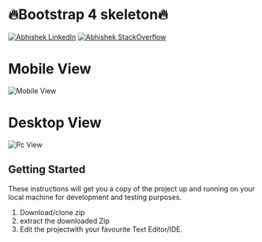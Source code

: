 # 🔥Bootstrap 4 skeleton🔥  

[![Abhishek LinkedIn](https://img.shields.io/badge/Abhishek-LinkedIn-blue.svg?style=for-the-badge)](https://www.linkedin.com/in/abhi5h3k/) [![Abhishek StackOverflow](https://img.shields.io/badge/Abhishek-StackOverflow-orange.svg?style=for-the-badge)](https://stackoverflow.com/users/6870223/abhi?tab=profile)

# Mobile View
![Mobile View](https://media.giphy.com/media/hqaHLIlp5wuBnuE0fG/giphy.gif)

# Desktop View    
![Pc View](https://media.giphy.com/media/LmmKdvt12RQFJNs8a9/giphy.gif)

 ## Getting Started

These instructions will get you a copy of the project up and running on your local machine for development and testing purposes.


1. Download/clone zip
2. extract the downloaded Zip
3. Edit the projectwith your favourite Text Editor/IDE. 

